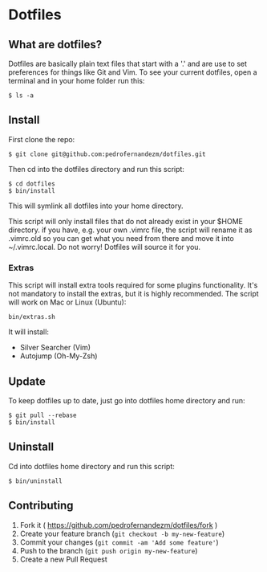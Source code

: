 # Dotfiles

## What are dotfiles?
Dotfiles are basically plain text files that start with a '.' and are use to set preferences for things like Git and Vim. To see your current dotfiles, open a terminal and in your home folder run this:

```
$ ls -a
```

## Install

First clone the repo:

```
$ git clone git@github.com:pedrofernandezm/dotfiles.git
```

Then cd into the dotfiles directory and run this script:

```
$ cd dotfiles
$ bin/install
```

This will symlink all dotfiles into your home directory.

This script will only install files that do not already exist in your $HOME directory. if you have, e.g. your own .vimrc file, the script will rename it as .vimrc.old so you can get what you need from there and move it into ~/.vimrc.local. Do not worry! Dotfiles will source it for you.

### Extras

This script will install extra tools required for some plugins functionality. It's not mandatory to install the extras, but it is highly recommended. The script will work on Mac or Linux (Ubuntu):

```
bin/extras.sh
```

It will install:

- Silver Searcher (Vim)
- Autojump (Oh-My-Zsh)

## Update

To keep dotfiles up to date, just go into dotfiles home directory and run:

```
$ git pull --rebase
$ bin/install
```

## Uninstall

Cd into dotfiles home directory and run this script:

```
$ bin/uninstall
```

## Contributing

1. Fork it ( https://github.com/pedrofernandezm/dotfiles/fork )
2. Create your feature branch (`git checkout -b my-new-feature`)
3. Commit your changes (`git commit -am 'Add some feature'`)
4. Push to the branch (`git push origin my-new-feature`)
5. Create a new Pull Request
